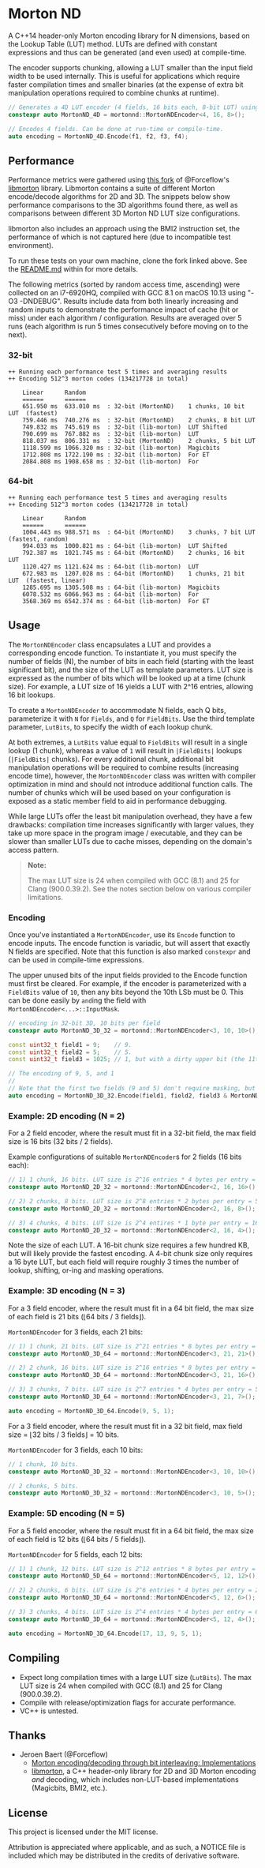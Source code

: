 # Morton ND
A C++14 header-only Morton encoding library for N dimensions, based on the Lookup Table (LUT) method. LUTs are defined with constant expressions and thus can be generated (and even used) at compile-time.

The encoder supports chunking, allowing a LUT smaller than the input field width to be used internally. This is useful for applications which require faster compilation times and smaller binaries (at the expense of extra bit manipulation operations required to combine chunks at runtime).

```c++
// Generates a 4D LUT encoder (4 fields, 16 bits each, 8-bit LUT) using the compiler.
constexpr auto MortonND_4D = mortonnd::MortonNDEncoder<4, 16, 8>();

// Encodes 4 fields. Can be done at run-time or compile-time.
auto encoding = MortonND_4D.Encode(f1, f2, f3, f4);
```

## Performance
Performance metrics were gathered using [this fork](https://github.com/kevinhartman/libmorton) of @Forceflow's [libmorton](https://github.com/Forceflow/libmorton) library. Libmorton contains a suite of different Morton encode/decode algorithms for 2D and 3D. The snippets below show performance comparisons to the 3D algorithms found there, as well as comparisons between different 3D Morton ND LUT size configurations.

libmorton also includes an approach using the BMI2 instruction set, the performance of which is not captured here (due to incompatible test environment).

To run these tests on your own machine, clone the fork linked above. See the [README.md](https://github.com/kevinhartman/libmorton/blob/master/README.md#fork-changes) within for more details.

The following metrics (sorted by random access time, ascending) were collected on an i7-6920HQ, compiled with GCC 8.1 on macOS 10.13 using "-O3 -DNDEBUG". Results include data from both linearly increasing and random inputs to demonstrate the performance impact of cache (hit or miss) under each algorithm / configuration. Results are averaged over 5 runs (each algorithm is run 5 times consecutively before moving on to the next).

### 32-bit
```
++ Running each performance test 5 times and averaging results
++ Encoding 512^3 morton codes (134217728 in total)

    Linear      Random
    ======      ======
    651.950 ms  633.010 ms  : 32-bit (MortonND)    1 chunks, 10 bit LUT  (fastest)
    759.446 ms  740.276 ms  : 32-bit (MortonND)    2 chunks, 8 bit LUT
    749.832 ms  745.619 ms  : 32-bit (lib-morton)  LUT Shifted
    790.699 ms  767.882 ms  : 32-bit (lib-morton)  LUT
    818.037 ms  806.331 ms  : 32-bit (MortonND)    2 chunks, 5 bit LUT
    1118.599 ms 1066.320 ms : 32-bit (lib-morton)  Magicbits
    1712.808 ms 1722.190 ms : 32-bit (lib-morton)  For ET
    2084.808 ms 1908.658 ms : 32-bit (lib-morton)  For
```

### 64-bit
```
++ Running each performance test 5 times and averaging results
++ Encoding 512^3 morton codes (134217728 in total)

    Linear      Random
    ======      ======
    1004.443 ms 988.571 ms  : 64-bit (MortonND)    3 chunks, 7 bit LUT   (fastest, random)
    994.033 ms  1000.821 ms : 64-bit (lib-morton)  LUT Shifted
    792.387 ms  1021.745 ms : 64-bit (MortonND)    2 chunks, 16 bit LUT
    1120.427 ms 1121.624 ms : 64-bit (lib-morton)  LUT
    672.983 ms  1207.028 ms : 64-bit (MortonND)    1 chunks, 21 bit LUT  (fastest, linear)
    1285.695 ms 1305.508 ms : 64-bit (lib-morton)  Magicbits
    6078.532 ms 6066.963 ms : 64-bit (lib-morton)  For
    3568.369 ms 6542.374 ms : 64-bit (lib-morton)  For ET
```

## Usage
The `MortonNDEncoder` class encapsulates a LUT and provides a corresponding encode function. To instantiate it, you must specify the number of fields (N), the number of bits in each field (starting with the least significant bit), and the size of the LUT as template parameters. LUT size is expressed as the number of bits which will be looked up at a time (chunk size). For example, a LUT size of 16 yields a LUT with 2^16 entries, allowing 16 bit lookups.

To create a `MortonNDEncoder` to accommodate N fields, each Q bits, parameterize it with `N` for `Fields`,  and `Q` for `FieldBits`. Use the third template parameter, `LutBits`, to specify the width of each lookup chunk. 

At both extremes, a  `LutBits` value equal to `FieldBits` will result in a single lookup (1 chunk), whereas a value of `1` will result in `|FieldBits|` lookups (`|FieldBits|` chunks). For every additional chunk, additional bit manipulation operations will be required to combine results (increasing encode time), however, the `MortonNDEncoder` class was written with compiler optimization in mind and should not introduce additional function calls. The number of chunks which will be used based on your configuration is exposed as a static member field to aid in performance debugging.

While large LUTs offer the least bit manipulation overhead, they have a few drawbacks: compilation time increases significantly with larger values, they take up more space in the program image / executable, and they can be slower than smaller LUTs due to cache misses, depending on the domain's access pattern.

<blockquote>
<b>Note:</b></p>
The max LUT size is 24 when compiled with GCC (8.1) and 25 for Clang (900.0.39.2). See the notes section below on various compiler limitations.
</blockquote>

### Encoding
Once you've instantiated a `MortonNDEncoder`, use its `Encode` function to encode inputs. The encode function is variadic, but will assert that exactly N fields are specified. Note that this function is also marked `constexpr` and can be used in compile-time expressions.

The upper unused bits of the input fields provided to the Encode function must first be cleared. For example, if the encoder is parameterized with a `FieldBits` value of `10`, then any bits beyond the 10th LSb must be 0. This can be done easily by `and`ing the field with `MortonNDEncoder<...>::InputMask`.

```c++
// encoding in 32-bit 3D, 10 bits per field
constexpr auto MortonND_3D_32 = mortonnd::MortonNDEncoder<3, 10, 10>();

const uint32_t field1 = 9;    // 9.
const uint32_t field2 = 5;    // 5.
const uint32_t field3 = 1025; // 1, but with a dirty upper bit (the 11th LSb is set).

// The encoding of 9, 5, and 1
// 
// Note that the first two fields (9 and 5) don't require masking, but field3 (1) does since an upper unused bit is set.
auto encoding = MortonND_3D_32.Encode(field1, field2, field3 & MortonND_3D_32::InputMask);
```

### Example: 2D encoding (N = 2)
For a 2 field encoder, where the result must fit in a 32-bit field, the max field size is 16 bits (32 bits / 2 fields).

Example configurations of suitable `MortonNDEncoder`s for 2 fields (16 bits each):

```c++
// 1) 1 chunk, 16 bits. LUT size is 2^16 entries * 4 bytes per entry = 262.144 KB
constexpr auto MortonND_2D_32 = mortonnd::MortonNDEncoder<2, 16, 16>();

// 2) 2 chunks, 8 bits. LUT size is 2^8 entries * 2 bytes per entry = 512 bytes
constexpr auto MortonND_2D_32 = mortonnd::MortonNDEncoder<2, 16, 8>();

// 3) 4 chunks, 4 bits. LUT size is 2^4 entires * 1 byte per entry = 16 bytes
constexpr auto MortonND_2D_32 = mortonnd::MortonNDEncoder<2, 16, 4>();
```

Note the size of each LUT. A 16-bit chunk size requires a few hundred KB, but will likely provide the fastest encoding. A 4-bit chunk size only requires a 16 byte LUT, but each field will require roughly 3 times the number of lookup, shifting, or-ing and masking operations.

### Example: 3D encoding (N = 3)
For a 3 field encoder, where the result must fit in a 64 bit field, the max size of each field is 21 bits (⌊64 bits / 3 fields⌋).

`MortonNDEncoder` for 3 fields, each 21 bits:

```c++
// 1) 1 chunk, 21 bits. LUT size is 2^21 entries * 8 bytes per entry = 16.777216 MB
constexpr auto MortonND_3D_64 = mortonnd::MortonNDEncoder<3, 21, 21>();

// 2) 2 chunk, 16 bits. LUT size is 2^16 entries * 8 bytes per entry = 524.288 KB
constexpr auto MortonND_3D_64 = mortonnd::MortonNDEncoder<3, 21, 16>();

// 3) 3 chunks, 7 bits. LUT size is 2^7 entries * 4 bytes per entry = 512 bytes
constexpr auto MortonND_3D_64 = mortonnd::MortonNDEncoder<3, 21, 7>();

auto encoding = MortonND_3D_64.Encode(9, 5, 1);
```

For a 3 field encoder, where the result must fit in a 32 bit field, max field size = ⌊32 bits / 3 fields⌋ = 10 bits.

`MortonNDEncoder` for 3 fields, each 10 bits:

```c++
// 1 chunk, 10 bits.
constexpr auto MortonND_3D_32 = mortonnd::MortonNDEncoder<3, 10, 10>();

// 2 chunks, 5 bits.
constexpr auto MortonND_3D_32 = mortonnd::MortonNDEncoder<3, 10, 5>();
```

### Example: 5D encoding (N = 5)
For a 5 field encoder, where the result must fit in a 64 bit field, the max size of each field is 12 bits (⌊64 bits / 5 fields⌋).

`MortonNDEncoder` for 5 fields, each 12 bits:

```c++
// 1) 1 chunk, 12 bits. LUT size is 2^12 entries * 8 bytes per entry = 32.768 KB
constexpr auto MortonND_5D_64 = mortonnd::MortonNDEncoder<5, 12, 12>();

// 2) 2 chunks, 6 bits. LUT size is 2^6 entries * 4 bytes per entry = 256 bytes
constexpr auto MortonND_3D_64 = mortonnd::MortonNDEncoder<5, 12, 6>();

// 3) 3 chunks, 4 bits. LUT size is 2^4 entries * 4 bytes per entry = 64 bytes
constexpr auto MortonND_3D_64 = mortonnd::MortonNDEncoder<5, 12, 4>();

auto encoding = MortonND_3D_64.Encode(17, 13, 9, 5, 1);
```

## Compiling
* Expect long compilation times with a large LUT size (`LutBits`). The max LUT size is 24 when compiled with GCC (8.1) and 25 for Clang (900.0.39.2).
* Compile with release/optimization flags for accurate performance.
* VC++ is untested.

## Thanks
* Jeroen Baert (@Forceflow)
  - [Morton encoding/decoding through bit interleaving: Implementations](https://www.forceflow.be/2013/10/07/morton-encodingdecoding-through-bit-interleaving-implementations/)
  - [libmorton](https://github.com/Forceflow/libmorton), a C++ header-only library for 2D and 3D Morton encoding *and* decoding, which includes non-LUT-based implementations (Magicbits, BMI2, etc.).

## License
This project is licensed under the MIT license.

Attribution is appreciated where applicable, and as such, a NOTICE file is included which may be distributed in the credits of derivative software.
